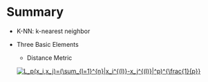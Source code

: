 # Summary
  - K-NN: k-nearest neighbor
  - Three Basic Elements
    - Distance Metric
    
    <a href="https://www.codecogs.com/eqnedit.php?latex=L_p(x_i,x_j)=(\sum_{l=1}^{n}|x_i^{(l)}-x_j^{(l)}|^p)^{\frac{1}{p}}" target="_blank"><img src="https://latex.codecogs.com/gif.latex?L_p(x_i,x_j)=(\sum_{l=1}^{n}|x_i^{(l)}-x_j^{(l)}|^p)^{\frac{1}{p}}" title="L_p(x_i,x_j)=(\sum_{l=1}^{n}|x_i^{(l)}-x_j^{(l)}|^p)^{\frac{1}{p}}" /></a>
